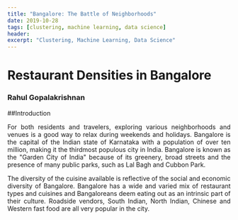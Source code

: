 ```yaml
---
title: "Bangalore: The Battle of Neighborhoods"
date: 2019-10-28
tags: [clustering, machine learning, data science] 
header:
excerpt: "Clustering, Machine Learning, Data Science"
---
```


# Restaurant Densities in Bangalore
### Rahul Gopalakrishnan



##Introduction

<div style="text-align: justify">For both residents and travelers, exploring various neighborhoods and venues is a good way to relax during weekends and holidays. Bangalore is the capital of the Indian state of Karnataka with a population of over ten million, making it the thirdmost populous city in India. Bangalore is known as the "Garden City of India" because of its greenery, broad streets and the presence of many public parks, such as Lal Bagh and Cubbon Park. 

The diversity of the cuisine available is reflective of the social and economic diversity of Bangalore. Bangalore has a wide and varied mix of restaurant types and cuisines and Bangaloreans deem eating out as an intrinsic part of their culture. Roadside vendors, South Indian, North Indian, Chinese and Western fast food are all very popular in the city.</div>



